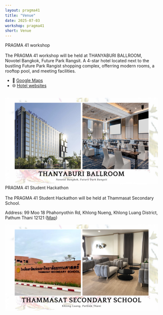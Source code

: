 ```yaml
---
layout: pragma41
title: "Venue"
date: 2025-07-03
workshop: pragma41
short: Venue
---
```


<div class="border41">PRAGMA 41 workshop</div>
<br>
The PRAGMA 41 workshop will be held at THANYABURI BALLROOM, Novotel Bangkok, Future Park Rangsit.
A 4-star hotel located next to the bustling Future Park Rangist shopping complex, offerring modern rooms, a rooftop pool, and meeting facilities. <br>
<ul>
  <li>📍 <a href="https://www.google.com/maps/place/Novotel+Bangkok+Future+Park+Rangsit/@13.9951729,100.612416,3218m/data=!3m1!1e3!4m9!3m8!1s0x30de1168e62e2101:0x9da7a57659ec3960!5m2!4m1!1i2!8m2!3d13.9950625!4d100.6167955!16s%2Fg%2F11rfmztqp9?entry=ttu&g_ep=EgoyMDI1MDgxMy4wIKXMDSoASAFQAw%3D%3D">Google Maps</a></li>
  <li>🌐 <a href="https://all.accor.com/hotel/B346/index.en.shtml?utm_term=mar&gclid=Cj0KCQjwzOvEBhDVARIsADHfJJTM8iwdH_KyBeccaZQfeikXXrIPYW9YVXI4mI0Ipz4yhlOgdVxcx8EaAsxPEALw_wcB&utm_campaign=ppc-nov-mar-goo-th-en-th-exa-sear-th&utm_medium=cpc&utm_content=th-en-TH-V4991&utm_source=google">Hotel websites</a> </li>
</ul>
<br>
<img src="https://raw.githubusercontent.com/pragmagrid/pragmagrid.github.io/refs/heads/master/images/pragma41/Pragma41_Venue.png" alt="THANYABURI BALLROOM" width="800">


<div class="border41">PRAGMA 41 Student Hackathon</div>
<br>
The PRAGMA 41 Student Hackathon will be held at Thammasat Secondary School.

Address: 99 Moo 18 Phahonyothin Rd, Khlong Nueng, Khlong Luang District, Pathum Thani 12121 (<a href="https://www.google.com/maps/place/Thammasat+Secondary+School+(Building+A)/@14.0779348,100.5988773,100m/data=!3m1!1e3!4m6!3m5!1s0x30e27f002174bdb3:0xf217b53be48d0a8e!8m2!3d14.0778063!4d100.5986767!16s%2Fg%2F11w7n98sts?entry=ttu&g_ep=EgoyMDI1MDgxMy4wIKXMDSoASAFQAw%3D%3D">Map</a>) <br>

<img src="https://raw.githubusercontent.com/pragmagrid/pragmagrid.github.io/refs/heads/master/images/pragma41/Pragma41_Venue_TSS.png" alt="Thammasat Secondary School" width="800"> <br>
